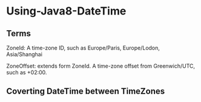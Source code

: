 # Using-Java8-DateTime

## Terms
ZoneId: A time-zone ID, such as Europe/Paris, Europe/Lodon, Asia/Shanghai

ZoneOffset: extends form ZoneId. A time-zone offset from Greenwich/UTC, such as +02:00.


## Coverting DateTime between TimeZones

